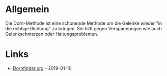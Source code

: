 # Allgemein

Die Dorn-Methode ist eine schonende Methode um die Gelenke wieder "in die richtige Richtung" zu bringen.
Sie hilft gegen Verspannungen wie auch Gelenkschmerzen oder Haltungsproblemen.

# Links

* [Dornfinder.org](https://www.dornfinder.org) - 2019-01-10
